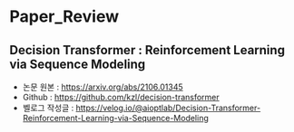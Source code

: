 # Paper_Review

## Decision Transformer : Reinforcement Learning via Sequence Modeling
* 논문 원본 : https://arxiv.org/abs/2106.01345
* Github : https://github.com/kzl/decision-transformer
* 벨로그 작성글 : https://velog.io/@aioptlab/Decision-Transformer-Reinforcement-Learning-via-Sequence-Modeling
